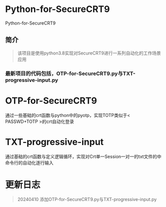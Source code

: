 # Python-for-SecureCRT9
Python-for-SecureCRT9
## 简介
> 该项目是使用python3.8实现对SecureCRT9进行一系列自动化的工作场景应用

### 最新项目的代码包括，OTP-for-SecureCRT9.py与TXT-progressive-input.py

# OTP-for-SecureCRT9
通过一些基础的crt函数与python中的pyotp，实现TOTP类似于< PASSWD+TOTP >的crt自动化登录

# TXT-progressive-input
通过基础的crt函数与定义逻辑循环，实现对Crt单一Session一对一的txt文件的中命令行的自动化逐行输入

# 更新日志
> 20240410 添加OTP-for-SecureCRT9.py与TXT-progressive-input.py
